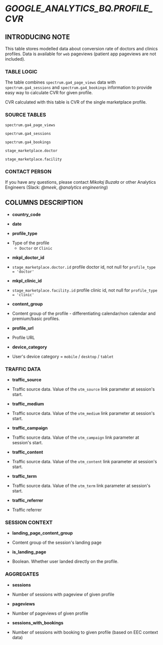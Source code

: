 # *GOOGLE_ANALYTICS_BQ.PROFILE_CVR*

## INTRODUCING NOTE

This table stores modelled data about conversion rate of doctors and clinics profiles. Data is available for `web` pageviews (patient app pageviews are not included).

### TABLE LOGIC

The table combines `spectrum.ga4_page_views` data with `spectrum.ga4_sessions` and `spectrum.ga4_bookings` information to provide easy way to calculate CVR for given profile.

CVR calculated with this table is CVR of the single marketplace profile.



### SOURCE TABLES

`spectrum.ga4_page_views`

`spectrum.ga4_sessions`

`spectrum.ga4_bookings`

`stage_marketplace.doctor`

`stage_marketplace.facility`

### CONTACT PERSON

If you have any questions, please contact *Mikołaj Buzała* or other Analytics Engineers (Slack: *@meek*, *@analytics engineering*)

## COLUMNS DESCRIPTION

* **country_code**

* **date**

* **profile_type**

- Type of the profile
  - `Doctor` or `Clinic`

* **mkpl_doctor_id**

- `stage_marketplace.doctor.id` profile doctor id, not null for `profile_type = 'doctor'`

* **mkpl_clinic_id**

- `stage_marketplace.facility.id` profile clinic id, not null for `profile_type = 'clinic'`

* **content_group**

- Content group of the profile - differentiating calendar/non calendar and premium/basic profiles.

* **profile_url**

- Profile URL

* **device_category**

- User's device category = `mobile` / `desktop` / `tablet`

### TRAFFIC DATA

* **traffic_source**

- Traffic source data. Value of the `utm_source` link parameter at session's start.

* **traffic_medium**

- Traffic source data. Value of the `utm_medium` link parameter at session's start.

* **traffic_campaign**

- Traffic source data. Value of the `utm_campaign` link parameter at session's start.

* **traffic_content**

- Traffic source data. Value of the `utm_content` link parameter at session's start.

* **traffic_term**

- Traffic source data. Value of the `utm_term` link parameter at session's start.

* **traffic_referrer**

- Traffic referrer


### SESSION CONTEXT

* **landing_page_content_group**

- Content group of the session's landing page

* **is_landing_page**

- Boolean. Whether user landed directly on the profile.


### AGGREGATES

* **sessions**

- Number of sessions with pageview of given profile

* **pageviews**

- Number of pageviews of given profile

* **sessions_with_bookings**

- Number of sessions with booking to given profile (based on EEC context data)
